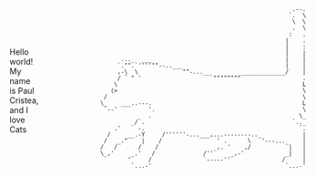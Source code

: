 <div style="display: flex; align-items: center;">
  <div style="flex: 1; text-align: left;">
    <p>Hello world!<br>
    My name is Paul Cristea, and I love Cats</p>
  </div>
  <div style="flex: 1; text-align: right;">
    <pre style="font-size: 10px;">
                                                      .--.
                                                       `.  \
                                                         \  \
                                                          .  \
                                                          :   .
                                                          |    .
                                                          |    :
                                                          |    |
          ..._  ___                                       |    |
         `."".`''''""--..___                              |    |
         ,-\  \             ""-...__         _____________/    |
         / ` " '                    `""""""""                  .
         \                                                      L
         (>                                                      \
        /                                                         \
        \_    ___..---.                                            L
          `--'         '.                                           \
                         .                                           \_
                        _/`.                                           `.._
                     .'     -.                                             `.
                    /     __.-Y     /''''''-...___,...--------.._            |
                   /   _."    |    /                ' .      \   '---..._    |
                  /   /      /    /                _,. '    ,/           |   |
                  \_,'     _.'   /              /''     _,-'            _|   |
                          '     /               `-----''               /     |
                          `...-'                                       `...-'
    </pre>
  </div>
</div>
